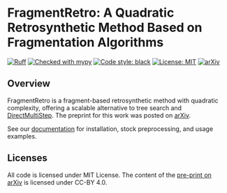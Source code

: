 # FragmentRetro: A Quadratic Retrosynthetic Method Based on Fragmentation Algorithms

[![Ruff](https://img.shields.io/endpoint?url=https://raw.githubusercontent.com/astral-sh/ruff/main/assets/badge/v2.json)](https://github.com/astral-sh/ruff)
[![Checked with mypy](https://www.mypy-lang.org/static/mypy_badge.svg)](https://mypy-lang.org/)
[![Code style: black](https://img.shields.io/badge/code%20style-black-000000.svg)](https://github.com/psf/black)
[![License: MIT](https://img.shields.io/badge/License-MIT-yellow.svg)](./LICENSE)
[![arXiv](https://img.shields.io/badge/arXiv-2509.15409-b31b1b.svg)](https://arxiv.org/abs/2509.15409)

## Overview

FragmentRetro is a fragment-based retrosynthetic method with quadratic complexity, offering a scalable alternative to tree search and [DirectMultiStep](https://github.com/batistagroup/DirectMultiStep/tree/main). The preprint for this work was posted on [arXiv](https://arxiv.org/abs/2509.15409).

See our [documentation](./docs/index.md) for installation, stock preprocessing, and usage examples.

## Licenses

All code is licensed under MIT License. The content of the [pre-print on arXiv](https://arxiv.org/abs/2509.15409) is licensed under CC-BY 4.0.

